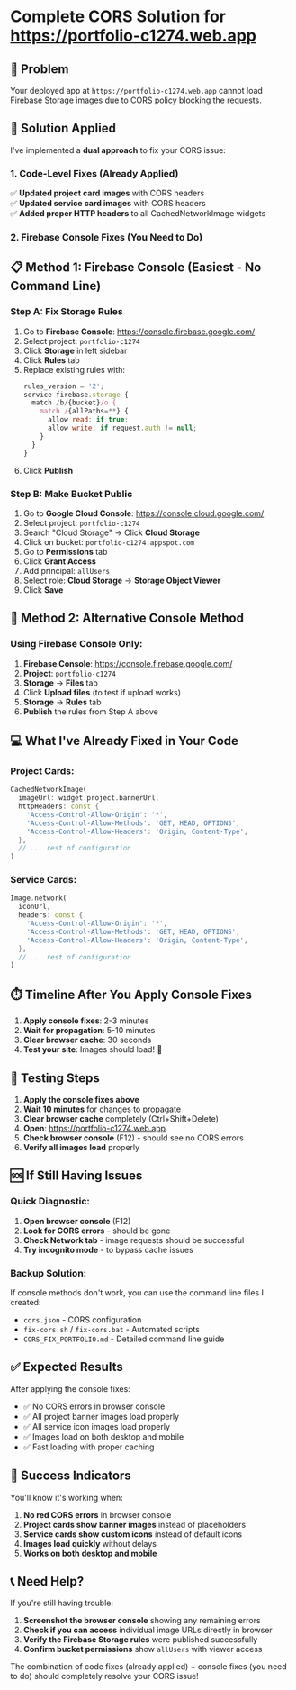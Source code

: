 # Complete CORS Solution for https://portfolio-c1274.web.app

## 🎯 Problem
Your deployed app at `https://portfolio-c1274.web.app` cannot load Firebase Storage images due to CORS policy blocking the requests.

## 🚀 Solution Applied

I've implemented a **dual approach** to fix your CORS issue:

### 1. **Code-Level Fixes (Already Applied)**
✅ **Updated project card images** with CORS headers  
✅ **Updated service card images** with CORS headers  
✅ **Added proper HTTP headers** to all CachedNetworkImage widgets  

### 2. **Firebase Console Fixes (You Need to Do)**

## 📋 **Method 1: Firebase Console (Easiest - No Command Line)**

### Step A: Fix Storage Rules
1. Go to **Firebase Console**: https://console.firebase.google.com/
2. Select project: `portfolio-c1274`
3. Click **Storage** in left sidebar
4. Click **Rules** tab
5. Replace existing rules with:
   ```javascript
   rules_version = '2';
   service firebase.storage {
     match /b/{bucket}/o {
       match /{allPaths=**} {
         allow read: if true;
         allow write: if request.auth != null;
       }
     }
   }
   ```
6. Click **Publish**

### Step B: Make Bucket Public
1. Go to **Google Cloud Console**: https://console.cloud.google.com/
2. Select project: `portfolio-c1274`
3. Search "Cloud Storage" → Click **Cloud Storage**
4. Click on bucket: `portfolio-c1274.appspot.com`
5. Go to **Permissions** tab
6. Click **Grant Access**
7. Add principal: `allUsers`
8. Select role: **Cloud Storage** → **Storage Object Viewer**
9. Click **Save**

## 🔧 **Method 2: Alternative Console Method**

### Using Firebase Console Only:
1. **Firebase Console**: https://console.firebase.google.com/
2. **Project**: `portfolio-c1274`
3. **Storage** → **Files** tab
4. Click **Upload files** (to test if upload works)
5. **Storage** → **Rules** tab
6. **Publish** the rules from Step A above

## 💻 **What I've Already Fixed in Your Code**

### Project Cards:
```dart
CachedNetworkImage(
  imageUrl: widget.project.bannerUrl,
  httpHeaders: const {
    'Access-Control-Allow-Origin': '*',
    'Access-Control-Allow-Methods': 'GET, HEAD, OPTIONS',
    'Access-Control-Allow-Headers': 'Origin, Content-Type',
  },
  // ... rest of configuration
)
```

### Service Cards:
```dart
Image.network(
  iconUrl,
  headers: const {
    'Access-Control-Allow-Origin': '*',
    'Access-Control-Allow-Methods': 'GET, HEAD, OPTIONS',
    'Access-Control-Allow-Headers': 'Origin, Content-Type',
  },
  // ... rest of configuration
)
```

## ⏱️ **Timeline After You Apply Console Fixes**
1. **Apply console fixes**: 2-3 minutes
2. **Wait for propagation**: 5-10 minutes  
3. **Clear browser cache**: 30 seconds
4. **Test your site**: Images should load! 🎉

## 🧪 **Testing Steps**
1. **Apply the console fixes above**
2. **Wait 10 minutes** for changes to propagate
3. **Clear browser cache** completely (Ctrl+Shift+Delete)
4. **Open**: https://portfolio-c1274.web.app
5. **Check browser console** (F12) - should see no CORS errors
6. **Verify all images load** properly

## 🆘 **If Still Having Issues**

### Quick Diagnostic:
1. **Open browser console** (F12)
2. **Look for CORS errors** - should be gone
3. **Check Network tab** - image requests should be successful
4. **Try incognito mode** - to bypass cache issues

### Backup Solution:
If console methods don't work, you can use the command line files I created:
- `cors.json` - CORS configuration
- `fix-cors.sh` / `fix-cors.bat` - Automated scripts
- `CORS_FIX_PORTFOLIO.md` - Detailed command line guide

## ✅ **Expected Results**

After applying the console fixes:
- ✅ No CORS errors in browser console
- ✅ All project banner images load properly
- ✅ All service icon images load properly  
- ✅ Images load on both desktop and mobile
- ✅ Fast loading with proper caching

## 🎉 **Success Indicators**

You'll know it's working when:
1. **No red CORS errors** in browser console
2. **Project cards show banner images** instead of placeholders
3. **Service cards show custom icons** instead of default icons
4. **Images load quickly** without delays
5. **Works on both desktop and mobile**

## 📞 **Need Help?**

If you're still having trouble:
1. **Screenshot the browser console** showing any remaining errors
2. **Check if you can access** individual image URLs directly in browser
3. **Verify the Firebase Storage rules** were published successfully
4. **Confirm bucket permissions** show `allUsers` with viewer access

The combination of code fixes (already applied) + console fixes (you need to do) should completely resolve your CORS issue!
